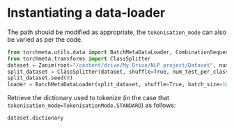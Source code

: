 # Instantiating a data-loader
The path should be modified as appropriate, the `tokenisation_mode` can also be varied as per the code.
```python
from torchmeta.utils.data import BatchMetaDataLoader, CombinationSequentialSampler
from torchmeta.transforms import ClassSplitter
dataset = Zanim(root="/content/drive/My Drive/NLP project/Dataset", num_classes_per_task=5, meta_train=True, tokenisation_mode=TokenisationMode.BERT)
split_dataset = ClassSplitter(dataset, shuffle=True, num_test_per_class=10, num_train_per_class=10)
split_dataset.seed(0)
loader = BatchMetaDataLoader(split_dataset, shuffle=True, batch_size=16)
```

Retrieve the dictionary used to tokenize (in the case that `tokenisation_mode=TokenisationMode.STANDARD`) as follows:
```python
dataset.dictionary
```
